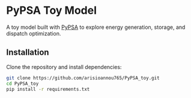 # PyPSA Toy Model

A toy model built with [PyPSA](https://pypsa.org) to explore
energy generation, storage, and dispatch optimization.

## Installation
Clone the repository and install dependencies:

```bash
git clone https://github.com/arisioannou765/PyPSA_toy.git
cd PyPSA_toy
pip install -r requirements.txt

